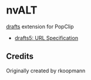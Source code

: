 nvALT
=====

[drafts](https://getdrafts.com/mac/beta/) extension for PopClip

* [drafts5: URL Specification](https://getdrafts.com/urls/)

Credits
-------

Originally created by rkoopmann
